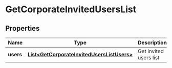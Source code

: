 
# GetCorporateInvitedUsersList

## Properties
Name | Type | Description | Notes
------------ | ------------- | ------------- | -------------
**users** | [**List&lt;GetCorporateInvitedUsersListUsers&gt;**](GetCorporateInvitedUsersListUsers.md) | Get invited users list |  [optional]



